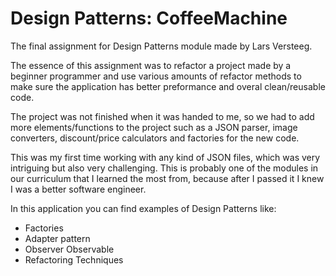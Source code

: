 # Design Patterns: CoffeeMachine
The final assignment for Design Patterns module made by Lars Versteeg.

The essence of this assignment was to refactor a project made by a beginner programmer and use various amounts of refactor methods to make sure the application has better preformance and overal clean/reusable code.

The project was not finished when it was handed to me, so we had to add more elements/functions to the project such as a JSON parser, image converters, discount/price calculators and factories for the new code.

This was my first time working with any kind of JSON files, which was very intriguing but also very challenging. This is probably one of the modules in our curriculum that I learned the most from, because after I passed it I knew I was a better software engineer.

In this application you can find examples of Design Patterns like:
- Factories
- Adapter pattern
- Observer Observable
- Refactoring Techniques
